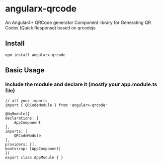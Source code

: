 # angularx-qrcode
An Angular4+ QRCode generator Component library for Generating QR Codes (Quick Response) based on qrcodejs 


## Install

    npm install angularx-qrcode

## Basic Usage

### Include the module and declare it (mostly your app.module.ts file)

```
// all your imports
import { QRCodeModule } from 'angularx-qrcode'

@NgModule({
declarations: [
    AppComponent
],
imports: [
    QRCodeModule
],
providers: [],
bootstrap: [AppComponent]
})
export class AppModule { }
```